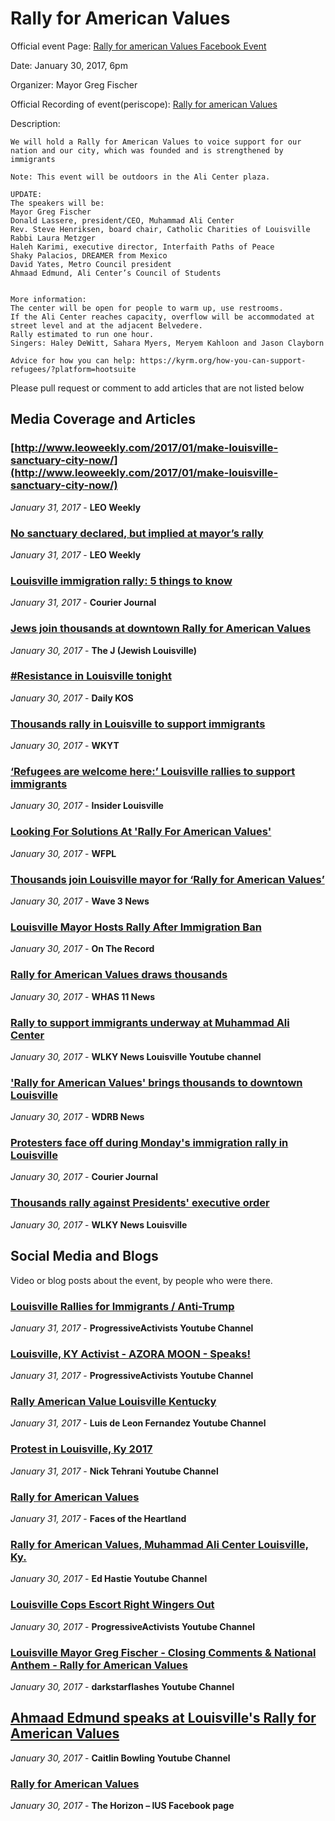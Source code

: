 # Rally for American Values

Official event Page: [Rally for american Values Facebook Event](https://www.facebook.com/events/155175141649937/)

Date: January 30, 2017, 6pm

Organizer: Mayor Greg Fischer

Official Recording of event(periscope): [Rally for american Values](https://www.periscope.tv/louisvillemayor/1BdGYgrZgADxX?#)

Description:
```
We will hold a Rally for American Values to voice support for our nation and our city, which was founded and is strengthened by immigrants

Note: This event will be outdoors in the Ali Center plaza.

UPDATE:
The speakers will be:
Mayor Greg Fischer
Donald Lassere, president/CEO, Muhammad Ali Center
Rev. Steve Henriksen, board chair, Catholic Charities of Louisville
Rabbi Laura Metzger
Haleh Karimi, executive director, Interfaith Paths of Peace
Shaky Palacios, DREAMER from Mexico
David Yates, Metro Council president
Ahmaad Edmund, Ali Center’s Council of Students


More information:
The center will be open for people to warm up, use restrooms.
If the Ali Center reaches capacity, overflow will be accommodated at street level and at the adjacent Belvedere.
Rally estimated to run one hour.
Singers: Haley DeWitt, Sahara Myers, Meryem Kahloon and Jason Clayborn

Advice for how you can help: https://kyrm.org/how-you-can-support-refugees/?platform=hootsuite
```

Please pull request or comment to add articles that are not listed below

## Media Coverage and Articles


### [http://www.leoweekly.com/2017/01/make-louisville-sanctuary-city-now/](http://www.leoweekly.com/2017/01/make-louisville-sanctuary-city-now/)
<em>January 31, 2017</em> - <strong>LEO Weekly</strong>

### [No sanctuary declared, but implied at mayor’s rally](http://www.leoweekly.com/2017/01/no-sanctuary-declared-implied-mayors-rally/)
<em>January 31, 2017</em> - <strong>LEO Weekly</strong>

### [Louisville immigration rally: 5 things to know](http://www.courier-journal.com/story/news/local/2017/01/31/louisville-immigration-rally-5-things-know/97280008/)
<em>January 31, 2017</em> - <strong>Courier Journal</strong>


### [Jews join thousands at downtown Rally for American Values](https://jewishlouisville.org/jews-join-thousands-downtown-rally-american-values/)
<em>January 30, 2017</em>  - <strong>The J (Jewish Louisville)</strong>


### [#Resistance in Louisville tonight](https://www.dailykos.com/story/2017/01/31/1627786/--Resistance-in-Louisville-tonight)
<em>January 30, 2017</em>  - <strong>Daily KOS</strong>

### [Thousands rally in Louisville to support immigrants](http://www.wkyt.com/content/news/Thousands-rally-in-Louisville-to-support-immigrants-412234263.html)
<em>January 30, 2017</em>  - <strong>WKYT</strong>

### [‘Refugees are welcome here:’ Louisville rallies to support immigrants](https://insiderlouisville.com/metro/refugees-are-welcome-here-louisville-rallies-to-support-immigrants/)
<em>January 30, 2017</em>  - <strong>Insider Louisville</strong>

### [Looking For Solutions At 'Rally For American Values'](https://youtu.be/MSL451_h3Vg)
<em>January 30, 2017</em>  - <strong>WFPL</strong>

### [Thousands join Louisville mayor for ‘Rally for American Values’](http://www.wave3.com/story/34383572/thousands-show-up-for-rally-for-american-values)
<em>January 30, 2017</em>  - <strong>Wave 3 News</strong>

### [Louisville Mayor Hosts Rally After Immigration Ban](http://www.lex18.com/story/34382808/louisville-mayor-hosts-rally-after-immigration-ban)
<em>January 30, 2017</em>  - <strong>On The Record</strong>

### [Rally for American Values draws thousands](http://www.whas11.com/news/local/rally-for-american-values-draws-hundreds/394723553)
<em>January 30, 2017</em>  - <strong>WHAS 11 News</strong>

### [Rally to support immigrants underway at Muhammad Ali Center](https://www.youtube.com/watch?v=fYMQUmTlTlE)
<em>January 30, 2017</em>  - <strong>WLKY News Louisville Youtube channel</strong>

### ['Rally for American Values' brings thousands to downtown Louisville](http://www.wdrb.com/story/34384010/rally-for-american-values-brings-thousands-to-downtown-louisville)
<em>January 30, 2017</em>  - <strong>WDRB News</strong>

### [Protesters face off during Monday's immigration rally in Louisville](http://www.courier-journal.com/videos/news/local/2017/01/30/protesters-face-off-during-monday's-immigration-rally-louisville/97270272/)
<em>January 30, 2017</em> - <strong>Courier Journal</strong>

### [Thousands rally against Presidents' executive order](https://www.youtube.com/watch?v=qnHzyA-IvJM)
<em>January 30, 2017</em> - <strong>WLKY News Louisville</strong>

## Social Media and Blogs

Video or blog posts about the event, by people who were there.

### [Louisville Rallies for Immigrants / Anti-Trump](https://www.youtube.com/watch?v=QSUQ4tUoFLo)
<em>January 31, 2017</em> - <strong>ProgressiveActivists Youtube Channel</strong>

### [Louisville, KY Activist - AZORA MOON - Speaks!](https://www.youtube.com/watch?v=h-mzIE9mx1g)
<em>January 31, 2017</em> - <strong>ProgressiveActivists Youtube Channel</strong>

### [Rally American Value Louisville Kentucky](https://www.youtube.com/watch?v=zTTrEsJ7-Uw)
<em>January 31, 2017</em> - <strong>Luis de Leon Fernandez Youtube Channel</strong>

### [Protest in Louisville, Ky 2017](https://youtu.be/-llUptn3v7I)
<em>January 31, 2017</em> - <strong>Nick Tehrani Youtube Channel</strong>

### [Rally for American Values](https://facesoftheheartland.com/2017/01/31/rally-for-american-values/)
<em>January 31, 2017</em> - <strong>Faces of the Heartland</strong>

### [Rally for American Values, Muhammad Ali Center Louisville, Ky.](https://www.youtube.com/watch?v=swx1yyv9stU)
<em>January 30, 2017</em> - <strong>Ed Hastie Youtube Channel</strong>

### [Louisville Cops Escort Right Wingers Out](https://www.youtube.com/watch?v=_lPp7LLfmZk)
<em>January 30, 2017</em> - <strong>ProgressiveActivists Youtube Channel</strong>

### [Louisville Mayor Greg Fischer - Closing Comments & National Anthem - Rally for American Values](https://www.youtube.com/watch?v=LW2ZJ7P1Fbs)
<em>January 30, 2017</em> - <strong>darkstarflashes Youtube Channel</strong>

## [Ahmaad Edmund speaks at Louisville's Rally for American Values](https://www.youtube.com/watch?v=0SA73Z_0pyA)
<em>January 30, 2017</em> - <strong>Caitlin Bowling Youtube Channel</strong>


### [Rally for American Values](https://www.facebook.com/pg/theiushorizon/photos/?tab=album&album_id=1274371489265575)
<em>January 30, 2017</em> - <strong>The Horizon – IUS Facebook page</strong>
